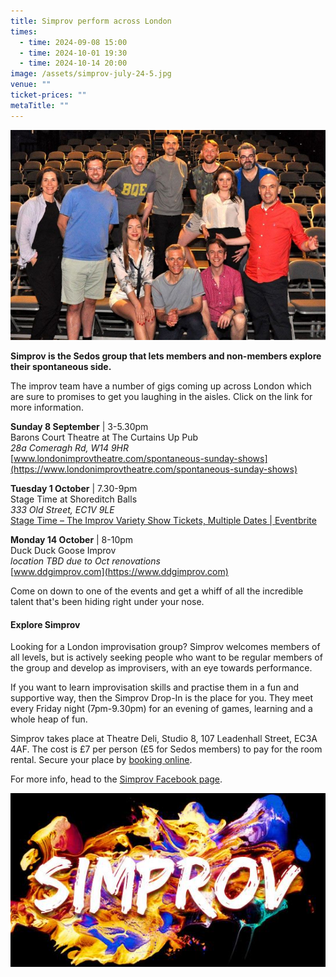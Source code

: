 ```yaml
---
title: Simprov perform across London
times:
  - time: 2024-09-08 15:00
  - time: 2024-10-01 19:30
  - time: 2024-10-14 20:00
image: /assets/simprov-july-24-5.jpg
venue: ""
ticket-prices: ""
metaTitle: ""
---
```

![](/assets/simprov-july-24-5.jpg "Join the Simprov crew at one of their events across London")

**Simprov is the Sedos group that lets members and non-members explore their spontaneous side.** 

The improv team have a number of gigs coming up across London which are sure to promises to get you laughing in the aisles. Click on the link for more information.

**Sunday 8 September** | 3-5.30pm\
Barons Court Theatre at The Curtains Up Pub\
*28a Comeragh Rd, W14 9HR*\
[www.londonimprovtheatre.com/spontaneous-sunday-shows](https://www.londonimprovtheatre.com/spontaneous-sunday-shows)

**Tuesday 1 October** | 7.30-9pm\
Stage Time at Shoreditch Balls\
*333 Old Street, EC1V 9LE*\
[Stage Time – The Improv Variety Show Tickets, Multiple Dates | Eventbrite](https://www.eventbrite.com/e/stage-time-the-improv-variety-show-tickets-974247940817)

**Monday 14 October** | 8-10pm\
Duck Duck Goose Improv\
*location TBD due to Oct renovations*\
[www.ddgimprov.com](https://www.ddgimprov.com)

Come on down to one of the events and get a whiff of all the incredible talent that's been hiding right under your nose. 

#### **Explore Simprov**

Looking for a London improvisation group? Simprov welcomes members of all levels, but is actively seeking people who want to be regular members of the group and develop as improvisers, with an eye towards performance.

If you want to learn improvisation skills and practise them in a fun and supportive way, then the Simprov Drop-In is the place for you. They meet every Friday night (7pm-9.30pm) for an evening of games, learning and a whole heap of fun.

Simprov takes place at Theatre Deli, Studio 8, 107 Leadenhall Street, EC3A 4AF. The cost is £7 per person (£5 for Sedos members) to pay for the room rental. Secure your place by [booking online](https://sedos.ticketsolve.com/ticketbooth/shows/1173652905?_gl=1*g0oul7*_ga*NjQ5NTI0MzE2LjE3MTA3NjE4NjI.*_ga_KQD2K6GSG1*MTcxNDU3NTkzMS4xLjAuMTcxNDU3NTkzNi4wLjAuMA..).

For more info, head to the [Simprov Facebook page](https://www.facebook.com/groups/176792046058352/).

![](/assets/simprov_logo.jpg)